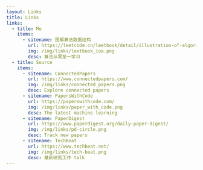 ```yaml
---
layout: Links
title: Links
links: 
  - title: Me
    items:
      - sitename: 图解算法数据结构
        url: https://leetcode.cn/leetbook/detail/illustration-of-algorithm/
        img: /img/links/leetbook_ioa.png
        desc: 算法从零至一学习
  - title: Source
    items:
      - sitename: ConnectedPapers
        url: https://www.connectedpapers.com/
        img: /img/links/connected_papers.png
        desc: Explore connected papers
      - sitename: PapersWithCode
        url: https://paperswithcode.com/
        img: /img/links/paper_with_code.png
        desc: The latest machine learning
      - sitename: PaperDigest
        url: https://www.paperdigest.org/daily-paper-digest/
        img: /img/links/pd-circle.png
        desc: Track new papers
      - sitename: TechBeat
        url: https://www.techbeat.net/
        img: /img/links/tech-beat.png
        desc: 最新研究工作 talk
---
```

